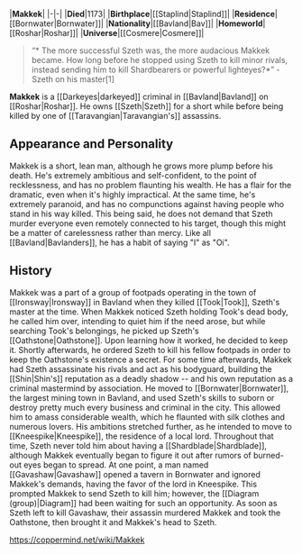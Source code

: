 |**Makkek**|
|-|-|
|**Died**|1173|
|**Birthplace**|[[Staplind\|Staplind]]|
|**Residence**|[[Bornwater\|Bornwater]]|
|**Nationality**|[[Bavland\|Bav]]|
|**Homeworld**|[[Roshar\|Roshar]]|
|**Universe**|[[Cosmere\|Cosmere]]|

>“* The more successful Szeth was, the more audacious Makkek became. How long before he stopped using Szeth to kill minor rivals, instead sending him to kill Shardbearers or powerful lighteyes?*”
\- Szeth on his master[1]


**Makkek** is a [[Darkeyes\|darkeyed]] criminal in [[Bavland\|Bavland]] on [[Roshar\|Roshar]]. He owns [[Szeth\|Szeth]] for a short while before being killed by one of [[Taravangian\|Taravangian's]] assassins.

## Appearance and Personality
Makkek is a short, lean man, although he grows more plump before his death. He's extremely ambitious and self-confident, to the point of recklessness, and has no problem flaunting his wealth. He has a flair for the dramatic, even when it's highly impractical. At the same time, he's extremely paranoid, and has no compunctions against having people who stand in his way killed. This being said, he does not demand that Szeth murder everyone even remotely connected to his target, though this might be a matter of carelessness rather than mercy.
Like all [[Bavland\|Bavlanders]], he has a habit of saying "I" as "Oi".

## History
Makkek was a part of a group of footpads operating in the town of [[Ironsway\|Ironsway]] in Bavland when they killed [[Took\|Took]], Szeth's master at the time. When Makkek noticed Szeth holding Took's dead body, he called him over, intending to quiet him if the need arose, but while searching Took's belongings, he picked up Szeth's [[Oathstone\|Oathstone]]. Upon learning how it worked, he decided to keep it. Shortly afterwards, he ordered Szeth to kill his fellow footpads in order to keep the Oathstone's existence a secret.
For some time afterwards, Makkek had Szeth assassinate his rivals and act as his bodyguard, building the [[Shin\|Shin's]] reputation as a deadly shadow -- and his own reputation as a criminal mastermind by association. He moved to [[Bornwater\|Bornwater]], the largest mining town in Bavland, and used Szeth's skills to suborn or destroy pretty much every business and criminal in the city. This allowed him to amass considerable wealth, which he flaunted with silk clothes and numerous lovers. His ambitions stretched further, as he intended to move to [[Kneespike\|Kneespike]], the residence of a local lord. Throughout that time, Szeth never told him about having a [[Shardblade\|Shardblade]], although Makkek eventually began to figure it out after rumors of burned-out eyes began to spread.
At one point, a man named [[Gavashaw\|Gavashaw]] opened a tavern in Bornwater and ignored Makkek's demands, having the favor of the lord in Kneespike. This prompted Makkek to send Szeth to kill him; however, the [[Diagram (group)\|Diagram]] had been waiting for such an opportunity. As soon as Szeth left to kill Gavashaw, their assassin murdered Makkek and took the Oathstone, then brought it and Makkek's head to Szeth.



https://coppermind.net/wiki/Makkek